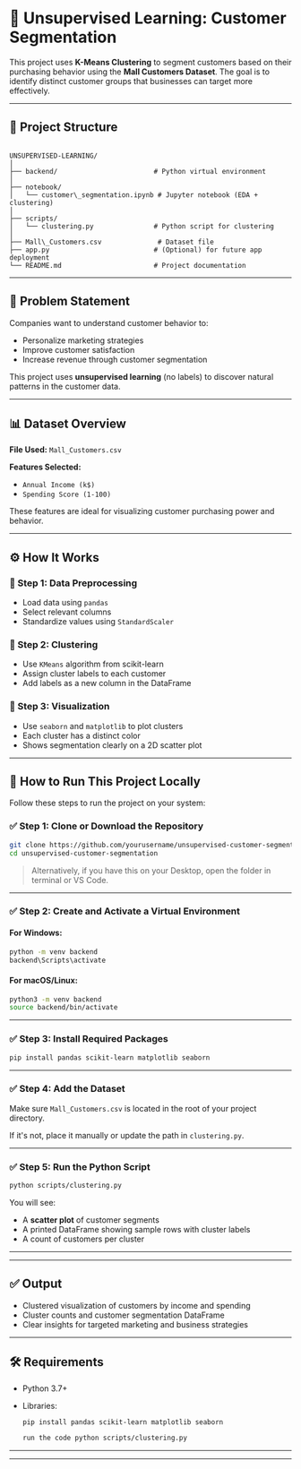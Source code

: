 


# 🧠 Unsupervised Learning: Customer Segmentation

This project uses **K-Means Clustering** to segment customers based on their purchasing behavior using the **Mall Customers Dataset**. The goal is to identify distinct customer groups that businesses can target more effectively.

---

## 📁 Project Structure

```

UNSUPERVISED-LEARNING/
│
├── backend/                        # Python virtual environment
│
├── notebook/
│   └── customer\_segmentation.ipynb # Jupyter notebook (EDA + clustering)
│
├── scripts/
│   └── clustering.py               # Python script for clustering
│
├── Mall\_Customers.csv              # Dataset file
├── app.py                          # (Optional) for future app deployment
└── README.md                       # Project documentation

````

---

## 📌 Problem Statement

Companies want to understand customer behavior to:

- Personalize marketing strategies
- Improve customer satisfaction
- Increase revenue through customer segmentation

This project uses **unsupervised learning** (no labels) to discover natural patterns in the customer data.

---

## 📊 Dataset Overview

**File Used:** `Mall_Customers.csv`

**Features Selected:**

- `Annual Income (k$)`
- `Spending Score (1-100)`

These features are ideal for visualizing customer purchasing power and behavior.

---

## ⚙️ How It Works

### 🔹 Step 1: Data Preprocessing

- Load data using `pandas`
- Select relevant columns
- Standardize values using `StandardScaler`

### 🔹 Step 2: Clustering

- Use `KMeans` algorithm from scikit-learn
- Assign cluster labels to each customer
- Add labels as a new column in the DataFrame

### 🔹 Step 3: Visualization

- Use `seaborn` and `matplotlib` to plot clusters
- Each cluster has a distinct color
- Shows segmentation clearly on a 2D scatter plot

---

## 🧪 How to Run This Project Locally

Follow these steps to run the project on your system:

### ✅ Step 1: Clone or Download the Repository

```bash
git clone https://github.com/yourusername/unsupervised-customer-segmentation.git
cd unsupervised-customer-segmentation
````

> Alternatively, if you have this on your Desktop, open the folder in terminal or VS Code.

---

### ✅ Step 2: Create and Activate a Virtual Environment

#### For Windows:

```bash
python -m venv backend
backend\Scripts\activate
```

#### For macOS/Linux:

```bash
python3 -m venv backend
source backend/bin/activate
```

---

### ✅ Step 3: Install Required Packages

```bash
pip install pandas scikit-learn matplotlib seaborn
```

---

### ✅ Step 4: Add the Dataset

Make sure `Mall_Customers.csv` is located in the root of your project directory.

If it's not, place it manually or update the path in `clustering.py`.

---

### ✅ Step 5: Run the Python Script

```bash
python scripts/clustering.py
```

You will see:

* A **scatter plot** of customer segments
* A printed DataFrame showing sample rows with cluster labels
* A count of customers per cluster

---



---

## ✅ Output

* Clustered visualization of customers by income and spending
* Cluster counts and customer segmentation DataFrame
* Clear insights for targeted marketing and business strategies

---

## 🛠️ Requirements

* Python 3.7+
* Libraries:

  ```bash
  pip install pandas scikit-learn matplotlib seaborn

  run the code python scripts/clustering.py
  ```

---


---




